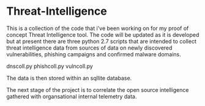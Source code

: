 # Threat-Intelligence
This is a collection of the code that i've been working on for my proof of concept Threat Intelligence tool.
The code will be updated as it is developed but at present there are three python 2.7 scripts that are intended to collect threat intelligence data from sources of data on newly discovered vulnerabilities, phishing campaigns and confirmed malware domains. 

dnscoll.py
phishcoll.py
vulncoll.py

The data is then stored within an sqllite database. 

The next stage of the project is to correlate the open source intelligence gathered with organsational internal telemetry data. 
